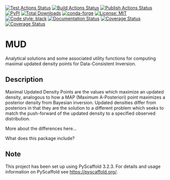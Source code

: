 <p align="left">
<a href="https://github.com/mathematicalmichael/mud/actions"><img alt="Test Actions Status" src="https://github.com/mathematicalmichael/mud/actions/workflows/main.yml/badge.svg"></a>
<a href="https://github.com/mathematicalmichael/mud/actions"><img alt="Build Actions Status" src="https://github.com/mathematicalmichael/mud/actions/workflows/build.yml/badge.svg"></a>
<a href="https://github.com/mathematicalmichael/mud/actions"><img alt="Publish Actions Status" src="https://github.com/mathematicalmichael/mud/actions/workflows/publish.yml/badge.svg"></a>
<br>
<a href="https://pypi.org/project/mud/"><img alt="PyPI" src="https://img.shields.io/pypi/v/mud"></a>
<a href="https://pepy.tech/project/mud"><img alt="Total Downloads" src="https://static.pepy.tech/personalized-badge/mud?period=total&units=abbreviation&left_color=gray&right_color=blue&left_text=downloads"></a>
<a href="https://anaconda.org/conda-forge/mud/"><img alt="conda-forge" src="https://img.shields.io/conda/dn/conda-forge/mud.svg?label=conda-forge"></a>
<a href="https://github.com/mathematicalmichael/mud/blob/main/LICENSE"><img alt="License: MIT" src="https://black.readthedocs.io/en/stable/_static/license.svg"></a>
<br>
<a href="https://github.com/psf/black"><img alt="Code style: black" src="https://img.shields.io/badge/code%20style-black-000000.svg"></a>
<a href="https://black.readthedocs.io/en/stable/?badge=stable"><img alt="Documentation Status" src="https://readthedocs.org/projects/mud/badge/?version=stable"></a>
<a href="https://coveralls.io/github/mathematicalmichael/mud?branch=main"><img alt="Coverage Status" src="https://coveralls.io/repos/github/mathematicalmichael/mud/badge.svg?branch=main"></a>
<a href="https://codecov.io/gh/mathematicalmichael/mud"><img alt="Coverage Status" src="https://codecov.io/gh/mathematicalmichael/mud/branch/main/graph/badge.svg?token=HT880PYHPG"></a>
</p>


# MUD

Analytical solutions and some associated utility functions for computing maximal updated density points for Data-Consistent Inversion.

## Description

Maximal Updated Density Points are the values which maximize an updated density, analogous to how a MAP (Maximum A-Posteriori) point maximizes a posterior density from Bayesian inversion.
Updated densities differ from posteriors in that they are the solution to a different problem which seeks to match the push-forward of the updated density to a specified observed distribution.

More about the differences here...

What does this package include?


## Note

This project has been set up using PyScaffold 3.2.3. For details and usage
information on PyScaffold see https://pyscaffold.org/.
